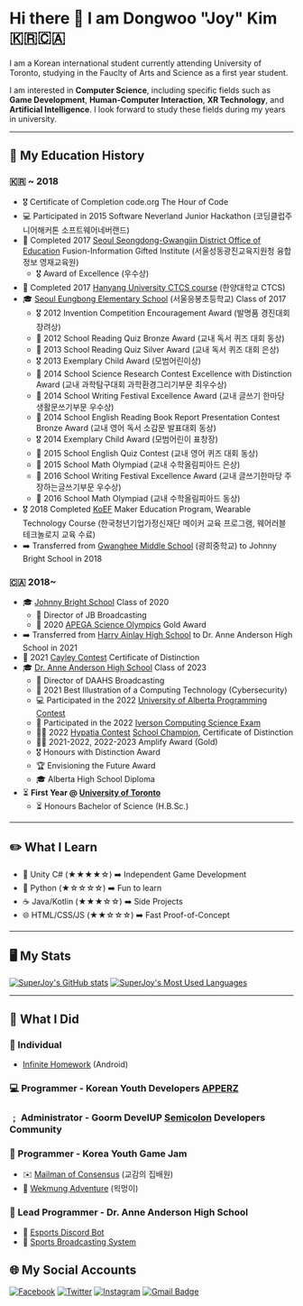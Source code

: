 # Hi there 👋 I am Dongwoo **"Joy" Kim** 🇰🇷🇨🇦
I am a Korean international student currently attending University of Toronto, studying in the Fauclty of Arts and Science as a first year student.

I am interested in **Computer Science**, including specific fields such as **Game Development**, **Human-Computer Interaction**, **XR Technology**, and **Artificial Intelligence**. I look forward to study these fields during my years in university.

---
## 📖 My Education History
### 🇰🇷 ~ 2018
* 🎖️ Certificate of Completion code.org The Hour of Code
* 💻 Participated in 2015 Software Neverland Junior Hackathon (코딩클럽주니어해커톤 소프트웨어네버랜드)
* 🏫 Completed 2017 [Seoul Seongdong-Gwangjin District Office of Education](http://sdgjedu.sen.go.kr) Fusion-Information Gifted Institute (서울성동광진교육지원청 융합정보 영재교육원)
    * 🎖️ Award of Excellence (우수상)
* 📒 Completed 2017 [Hanyang University CTCS course](https://hysoft.hanyang.ac.kr/main/?skin=value_ctcs.html) (한양대학교 CTCS)
* 🎓 [Seoul Eungbong Elementary School](https://eb.sen.es.kr) (서울응봉초등학교) Class of 2017
    * 🎖️ 2012 Invention Competition Encouragement Award (발명품 경진대회 장려상)
    * 🥉 2012 School Reading Quiz Bronze Award (교내 독서 퀴즈 대회 동상)
    * 🥈 2013 School Reading Quiz Silver Award (교내 독서 퀴즈 대회 은상)
    * 🎖️ 2013 Exemplary Child Award (모범어린이상)
    * 🏅 2014 School Science Research Contest Excellence with Distinction Award (교내 과학탐구대회 과학환경그리기부문 최우수상)
    * 🏅 2014 School Writing Festival Excellence Award (교내 글쓰기 한마당 생활문쓰기부문 우수상)
    * 🥉 2014 School English Reading Book Report Presentation Contest Bronze Award (교내 영어 독서 소감문 발표대회 동상)
    * 🎖️ 2014 Exemplary Child Award (모범어린이 표창장)
    * 🥉 2015 School English Quiz Contest (교내 영어 퀴즈 대회 동상)
    * 🥈 2015 School Math Olympiad (교내 수학올림피아드 은상)
    * 🏅 2016 School Writing Festival Excellence Award (교내 글쓰기한마당 주장하는글쓰기부문 우수상)
    * 🥉 2016 School Math Olympiad (교내 수학올림피아드 동상)
* 🎖️ 2018 Completed [KoEF](http://www.koef.or.kr) Maker Education Program, Wearable Technology Course (한국청년기업가정신재단 메이커 교육 프로그램, 웨어러블 테크놀로지 교육 수료)
* ➡️ Transferred from [Gwanghee Middle School](https://kwanghee.sen.ms.kr) (광희중학교) to Johnny Bright School in 2018
### 🇨🇦 2018~
* 🎓 [Johnny Bright School](https://johnnybright.epsb.ca) Class of 2020
    * 🎥 Director of JB Broadcasting
    * 🥇 2020 [APEGA Science Olympics](https://www.apega.ca/educators-students/educators/science-olympics) Gold Award
* ➡️ Transferred from [Harry Ainlay High School](https://harryainlay.epsb.ca) to Dr. Anne Anderson High School in 2021
* 🏅 2021 [Cayley Contest](https://www.cemc.uwaterloo.ca/contests/pcf.html) Certificate of Distinction
* 🎓 [Dr. Anne Anderson High School](https://anneanderson.epsb.ca) Class of 2023
    * 🎥 Director of DAAHS Broadcasting
    * 🥇 2021 Best Illustration of a Computing Technology (Cybersecurity)
    * 💻 Participated in the 2022 [University of Alberta Programming Contest](https://uapspc.github.io/uapc/index.html)
    * 📝 Participated in the 2022 [Iverson Computing Science Exam](https://www.ualberta.ca/computing-science/explore/iverson-exam/index.html)
    * 🥇🏅 2022 [Hypatia Contest](https://www.cemc.uwaterloo.ca/contests/fgh.html) [School Champion](https://www.instagram.com/p/Ce4Itwcvxxd/?igshid=MzRlODBiNWFlZA==), Certificate of Distinction
    * 🥇🥇 2021-2022, 2022-2023 Amplify Award (Gold)
    * 🎖️ Honours with Distinction Award
    * 🏆 Envisioning the Future Award
    * 🎓 Alberta High School Diploma
* ⏳ **First Year @ [University of Toronto](https://utoronto.ca/)**
    * ⏳ Honours Bachelor of Science (H.B.Sc.)
---
## ✏️ What I Learn
* 🔲 Unity C# (★★★★☆) ➡️ Independent Game Development
* 🐍 Python (★☆☆☆☆) ➡️ Fun to learn
* ☕️ Java/Kotlin (★★★☆☆) ➡️ Side Projects
* 🌐 HTML/CSS/JS (★★☆☆☆) ➡️ Fast Proof-of-Concept
---
## 🖥️ My Stats
[![SuperJoy's GitHub stats](https://github-readme-stats.vercel.app/api?username=superjoy0502&theme=dark&count_private=true&show_icons=true)](https://github.com/superjoy0502/) [![SuperJoy's Most Used Languages](https://github-readme-stats.vercel.app/api/top-langs/?username=superjoy0502&theme=dark&layout=compact)](https://github.com/superjoy0502/)

---
## 🎲 What I Did
### 👤 Individual
* [Infinite Homework](https://play.google.com/store/apps/details?id=com.superjoy.infhomework) (Android)
### 💻 Programmer - Korean Youth Developers [APPERZ](https://www.apperz.co.kr/)
### ﹔ Administrator - Goorm DevelUP [Semicolon](https://discord.gg/mBk3BX8) Developers Community
### 👾 Programmer - Korea Youth Game Jam
* ✉️ [Mailman of Consensus](https://github.com/Ws-Peroth/2021KoreanYouthGameJam_team3) (교감의 집배원)
* 🐶 [Wekmung Adventure](https://github.com/Team-CESCO) (왹멍이)
### 🏫 Lead Programmer - Dr. Anne Anderson High School
* 🤖 [Esports Discord Bot](https://github.com/daahsedmonton/DAAHSEsportsDiscordBot)
* 🎥 [Sports Broadcasting System](https://github.com/daahsedmonton/DAAHS-Sports-Streaming)
## 🌐 My Social Accounts
[![Facebook](https://img.shields.io/badge/-Facebook-2D88FF?style=flat-square&logo=facebook&logoColor=white&link=https://www.facebook.com/dongwookim05/)](https://www.facebook.com/dongwookim05/) [![Twitter](https://img.shields.io/badge/-Twitter-1DA1F2?style=flat-square&logo=twitter&logoColor=white&link=https://twitter.com/superjoy0502)](https://twitter.com/superjoy0502) [![Instagram](https://img.shields.io/badge/-Instagram-E32E7F?style=flat-square&logo=instagram&logoColor=white&link=https://www.instagram.com/superjoy0502/)](https://www.instagram.com/superjoy0502/) [![Gmail Badge](https://img.shields.io/badge/-superjoy0502@gmail.com-EA4335?style=flat-square&logo=Gmail&logoColor=white&link=mailto:superjoy0502@gmail.com)](mailto:superjoy0502@gmail.com)
